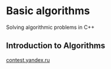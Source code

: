 # **Basic algorithms**
Solving algorithmic problems in C++

## Introduction to Algorithms 
[contest.yandex.ru](https://contest.yandex.ru/contest/22449/problems/)

